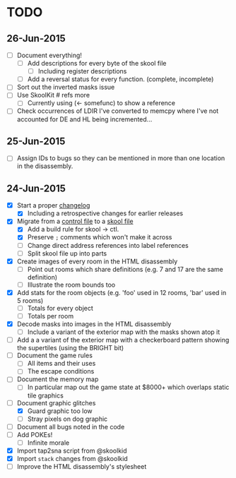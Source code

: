 TODO
====

26-Jun-2015
-----------

- [ ] Document everything!
  - [ ] Add descriptions for every byte of the skool file
    - [ ] Including register descriptions
  - [ ] Add a reversal status for every function. (complete, incomplete)
- [ ] Sort out the inverted masks issue
- [ ] Use SkoolKit # refs more
  - [ ] Currently using (<- somefunc) to show a reference
- [ ] Check occurrences of LDIR I've converted to memcpy where I've not accounted for DE and HL being incremented...

25-Jun-2015
-----------

- [ ] Assign IDs to bugs so they can be mentioned in more than one location in the disassembly.

24-Jun-2015
-----------

- [x] Start a proper [changelog](http://keepachangelog.com/)
  - [x] Including a retrospective changes for earlier releases
- [x] Migrate from a [control file](http://skoolkit.ca/docs/skoolkit/control-files.html) to a [skool file](http://skoolkit.ca/docs/skoolkit/skool-files.html)
  - [x] Add a build rule for skool -> ctl.
  - [x] Preserve `;` comments which won't make it across
  - [ ] Change direct address references into label references
  - [ ] Split skool file up into parts
- [x] Create images of every room in the HTML disassembly
  - [ ] Point out rooms which share definitions (e.g. 7 and 17 are the same definition)
  - [ ] Illustrate the room bounds too
- [x] Add stats for the room objects (e.g. 'foo' used in 12 rooms, 'bar' used in 5 rooms)
  - [ ] Totals for every object
  - [ ] Totals per room
- [x] Decode masks into images in the HTML disassembly
  - [ ] Include a variant of the exterior map with the masks shown atop it
- [ ] Add a a variant of the exterior map with a checkerboard pattern showing the supertiles (using the BRIGHT bit)
- [ ] Document the game rules
  - [ ] All items and their uses
  - [ ] The escape conditions
- [ ] Document the memory map
  - [ ] In particular map out the game state at $8000+ which overlaps static tile graphics
- [ ] Document graphic glitches
  - [x] Guard graphic too low
  - [ ] Stray pixels on dog graphic
- [ ] Document all bugs noted in the code
- [ ] Add POKEs!
  - [ ] Infinite morale
- [x] Import tap2sna script from @skoolkid
- [x] Import `stack` changes from @skoolkid
- [ ] Improve the HTML disassembly's stylesheet
